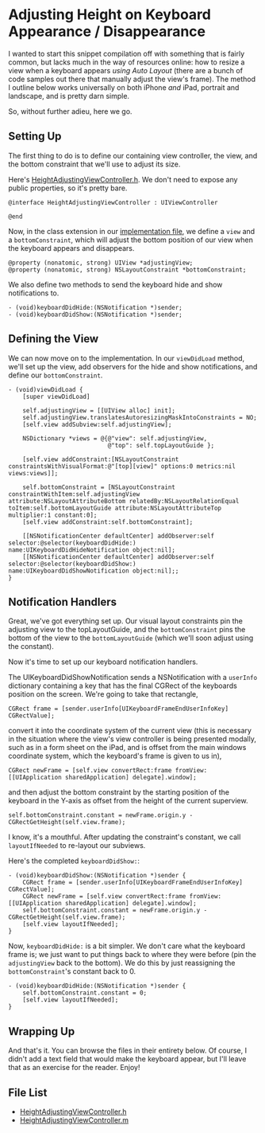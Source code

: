 Adjusting Height on Keyboard Appearance / Disappearance
=======================================================

I wanted to start this snippet compilation off with something that is fairly common, but lacks much in the way of resources online: how to resize a view when a keyboard appears *using Auto Layout* (there are a bunch of code samples out there that manually adjust the view's frame). The method I outline below works universally on both iPhone *and* iPad, portrait and landscape, and is pretty darn simple.

So, without further adieu, here we go.

Setting Up
----------

The first thing to do is to define our containing view controller, the view, and the bottom constraint that we'll use to adjust its size.

Here's [HeightAdjustingViewController.h](HeightAdjustingViewController.h). We don't need to expose any public properties, so it's pretty bare.

```objc
@interface HeightAdjustingViewController : UIViewController

@end
```

Now, in the class extension in our [implementation file](HeightAdjustingViewController.m), we define a `view` and a `bottomConstraint`, which will adjust the bottom position of our view when the keyboard appears and disappears.

```objc
@property (nonatomic, strong) UIView *adjustingView;
@property (nonatomic, strong) NSLayoutConstraint *bottomConstraint;
```

We also define two methods to send the keyboard hide and show notifications to.

```objc
- (void)keyboardDidHide:(NSNotification *)sender;
- (void)keyboardDidShow:(NSNotification *)sender;
```

Defining the View
-----------------

We can now move on to the implementation. In our `viewDidLoad` method, we'll set up the view, add observers for the hide and show notifications, and define our `bottomConstraint`.

```objc
- (void)viewDidLoad {
    [super viewDidLoad]

    self.adjustingView = [[UIView alloc] init];
    self.adjustingView.translatesAutoresizingMaskIntoConstraints = NO;
    [self.view addSubview:self.adjustingView];

    NSDictionary *views = @{@"view": self.adjustingView,
                            @"top": self.topLayoutGuide };

    [self.view addConstraint:[NSLayoutConstraint constraintsWithVisualFormat:@"[top][view]" options:0 metrics:nil views:views]];

    self.bottomConstraint = [NSLayoutConstraint constraintWithItem:self.adjustingView attribute:NSLayoutAttributeBottom relatedBy:NSLayoutRelationEqual toItem:self.bottomLayoutGuide attribute:NSLayoutAttributeTop multiplier:1 constant:0];
    [self.view addConstraint:self.bottomConstraint];

    [[NSNotificationCenter defaultCenter] addObserver:self selector:@selector(keyboardDidHide:) name:UIKeyboardDidHideNotification object:nil];
    [[NSNotificationCenter defaultCenter] addObserver:self selector:@selector(keyboardDidShow:) name:UIKeyboardDidShowNotification object:nil];;
}
```

Notification Handlers
---------------------

Great, we've got everything set up. Our visual layout constraints pin the adjusting view to the topLayoutGuide, and the `bottomConstraint` pins the bottom of the view to the `bottomLayoutGuide` (which we'll soon adjust using the constant).

Now it's time to set up our keyboard notification handlers.

The UIKeyboardDidShowNotification sends a NSNotification with a `userInfo` dictionary containing a key that has the final CGRect of the keyboards position on the screen. We're going to take that rectangle,

```objc
CGRect frame = [sender.userInfo[UIKeyboardFrameEndUserInfoKey] CGRectValue];
```

convert it into the coordinate system of the current view (this is necessary in the situation where the view's view controller is being presented modally, such as in a form sheet on the iPad, and is offset from the main windows coordinate system, which the keyboard's frame is given to us in),

```objc
CGRect newFrame = [self.view convertRect:frame fromView:[[UIApplication sharedApplication] delegate].window];
```

and then adjust the bottom constraint by the starting position of the keyboard in the Y-axis as offset from the height of the current superview.

```objc
self.bottomConstraint.constant = newFrame.origin.y - CGRectGetHeight(self.view.frame);
```

I know, it's a mouthful. After updating the constraint's constant, we call `layoutIfNeeded` to re-layout our subviews.

Here's the completed `keyboardDidShow:`:

```objc
- (void)keyboardDidShow:(NSNotification *)sender {
    CGRect frame = [sender.userInfo[UIKeyboardFrameEndUserInfoKey] CGRectValue];
    CGRect newFrame = [self.view convertRect:frame fromView:[[UIApplication sharedApplication] delegate].window];
    self.bottomConstraint.constant = newFrame.origin.y - CGRectGetHeight(self.view.frame);
    [self.view layoutIfNeeded];
}
```

Now, `keyboardDidHide:` is a bit simpler. We don't care what the keyboard frame is; we just want to put things back to where they were before (pin the `adjustingView` back to the bottom). We do this by just reassigning the `bottomConstraint`'s constant back to 0.

```objc
- (void)keyboardDidHide:(NSNotification *)sender {
    self.bottomConstraint.constant = 0;
    [self.view layoutIfNeeded];
}
```

Wrapping Up
-----------

And that's it. You can browse the files in their entirety below. Of course, I didn't add a text field that would make the keyboard appear, but I'll leave that as an exercise for the reader. Enjoy!

File List
---------

* [HeightAdjustingViewController.h](HeightAdjustingViewController.h)
* [HeightAdjustingViewController.m](HeightAdjustingViewController.m)

